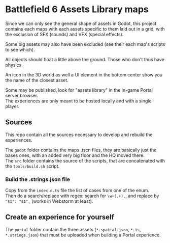 # Battlefield 6 Assets Library maps

Since we can only see the general shape of assets in Godot, this project contains each maps 
with each assets specific to them laid out in a grid, with the exclusion of SFX (sounds) and VFX (special effects).

Some big assets may also have been excluded (see their each map's scripts to see which).

All objects should float a little above the ground. Those who don't thus have physics.

An icon in the 3D world as well a UI element in the bottom center show you the name of the closest asset.

Some may be published, look for "assets library" in the in-game Portal server browser.    
The experiences are only meant to be hosted locally and with a single player.

## Sources

This repo contain all the sources necessary to develop and rebuild the experiences.

The `godot` folder contains the maps .tscn files, they are basically just the bases ones, with an added very big floor and the HQ moved there.  
The `src` folder contains the source of the scripts, that are concatenated with the `tools/build.sh` script.

### Build the .strings.json file

Copy from the `index.d.ts` file the list of cases from one of the enum.  
Then do a search/replace with regex: search for `\w+(.+),`, and replace by `  "$1": "$1",` (works in Webstorm at least).

## Create an experience for yourself

The `portal` folder contain the three assets (`*.spatial.json`, `*.ts`, `*.strings.json`) that must be uploaded when building a Portal experience.
